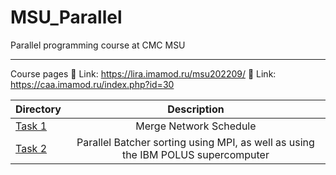 # MSU_Parallel
Parallel programming course at CMC MSU
____________
Course pages
:link: Link: https://lira.imamod.ru/msu202209/
:link: Link: https://caa.imamod.ru/index.php?id=30

| Directory | Description |
|----------------|:---------:|
| [Task 1](https://github.com/MariaMayy/MSU_Parallel/tree/main/9_sem/Task%201%20-%20Merge%20Network%20Schedule) | Merge Network Schedule |
| [Task 2](https://github.com/MariaMayy/MSU_Parallel/tree/main/9_sem/Task%202%20-%20Parallel%20Sort%20Batcher) | Parallel Batcher sorting using MPI, as well as using the IBM POLUS supercomputer | 

